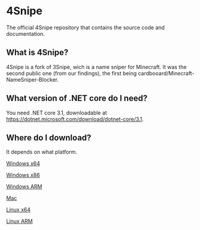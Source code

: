 # 4Snipe
The official 4Snipe repository that contains the source code and documentation.

## What is 4Snipe?
4Snipe is a fork of 3Snipe, wich is a name sniper for Minecraft. It was the second public one (from our findings), the first being cardbooard/Minecraft-NameSniper-Blocker.

## What version of .NET core do I need?
You need .NET core 3.1, downloadable at https://dotnet.microsoft.com/download/dotnet-core/3.1.

## Where do I download?
It depends on what platform.

[Windows x64](https://ci.appveyor.com/api/projects/tygamer1to7/3snipe/artifacts/bin/win-x64.zip) 

[Windows x86](https://ci.appveyor.com/api/projects/tygamer1to7/3snipe/artifacts/bin/win-x86.zip)

[Windows ARM](https://ci.appveyor.com/api/projects/tygamer1to7/3snipe/artifacts/bin/win-arm.zip) 

[Mac](https://ci.appveyor.com/api/projects/tygamer1to7/3snipe/artifacts/bin/osx-x64.zip)


[Linux x64](https://ci.appveyor.com/api/projects/tygamer1to7/3snipe/artifacts/bin/linux-x64.zip)

[Linux ARM](https://ci.appveyor.com/api/projects/tygamer1to7/3snipe/artifacts/bin/linux-arm.zip)
